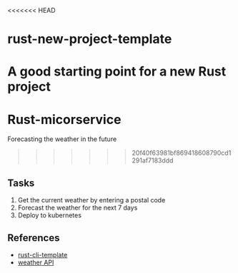 <<<<<<< HEAD
# rust-new-project-template

A good starting point for a new Rust project
=======
# Rust-micorservice
Forecasting the weather in the future
>>>>>>> 20f40f63981bf869418608790cd1291af7183ddd

## Tasks

1. Get the current weather by entering a postal code
2. Forecast the weather for the next 7 days
3. Deploy to kubernetes

## References

* [rust-cli-template](https://github.com/kbknapp/rust-cli-template)
* [weather API](https://www.weatherapi.com/my/)
